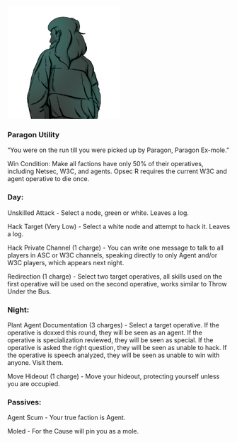 ![paragonexmole.png](Images/paragonexmole.png)

### **Paragon Utility**

“You were on the run till you were picked up by Paragon, Paragon Ex-mole.”

Win Condition: Make all factions have only 50% of their operatives, including Netsec, W3C, and agents. Opsec R requires the current W3C and agent operative to die once.

### **Day:**

Unskilled Attack - Select a node, green or white. Leaves a log.

Hack Target (Very Low) - Select a white node and attempt to hack it. Leaves a log.

Hack Private Channel (1 charge) - You can write one message to talk to all players in ASC or W3C channels, speaking directly to only Agent and/or W3C players, which appears next night.

Redirection (1 charge) - Select two target operatives, all skills used on the first operative will be used on the second operative, works similar to Throw Under the Bus.

### **Night:**

Plant Agent Documentation (3 charges) - Select a target operative. If the operative is doxxed this round, they will be seen as an agent. If the operative is specialization reviewed, they will be seen as special. If the operative is asked the right question, they will be seen as unable to hack. If the operative is speech analyzed, they will be seen as unable to win with anyone. Visit them.

Move Hideout (1 charge) - Move your hideout, protecting yourself unless you are occupied.

### **Passives:**

Agent Scum - Your true faction is Agent.

Moled - For the Cause will pin you as a mole.